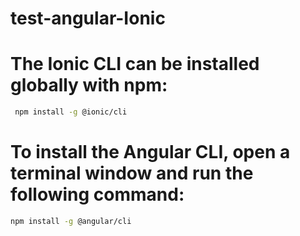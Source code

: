 # test-angular-Ionic
#   The Ionic CLI can be installed globally with npm:
```bash
 npm install -g @ionic/cli
 ```
# To install the Angular CLI, open a terminal window and run the following command:
```bash
npm install -g @angular/cli
```